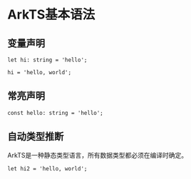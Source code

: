 # ArkTS基本语法

## 变量声明

```let hi: string = 'hello';```

`hi = 'hello, world';`

## 常亮声明

`const hello: string = 'hello';`

## 自动类型推断

ArkTS是一种静态类型语言，所有数据类型都必须在编译时确定。

`let hi2 = 'hello, world';`



